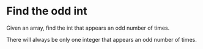 # Find the odd int 

Given an array, find the int that appears an odd number of times.

There will always be only one integer that appears an odd number of times.

